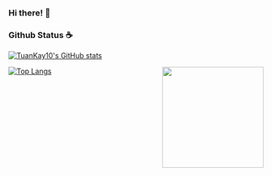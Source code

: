 ### Hi there! 👋

<!--
**TuanKay10/TuanKay10** is a ✨ _special_ ✨ repository because its `README.md` (this file) appears on your GitHub profile.

Here are some ideas to get you started:

- 🔭 I’m currently working on ...
- 🌱 I’m currently learning ...
- 👯 I’m looking to collaborate on ...
- 🤔 I’m looking for help with ...
- 💬 Ask me about ...
- 📫 How to reach me: ...
- 😄 Pronouns: ...
- ⚡ Fun fact: ...
-->

### Github Status ☕
[![TuanKay10's GitHub stats](https://github-readme-stats.vercel.app/api?username=TuanKay10&theme=flag-india&show_icons=true)](https://github.com/anuraghazra/github-readme-stats)

<img align='Right' src="https://profile-counter.glitch.me/TuanKay10/count.svg" width="200">

[![Top Langs](https://github-readme-stats.vercel.app/api/top-langs/?username=TuanKay10&layout=compact)](https://github.com/anuraghazra/github-readme-stats)
